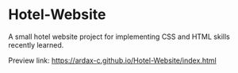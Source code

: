 # Hotel-Website

A small hotel website project for implementing CSS and HTML skills recently learned.

Preview link: https://ardax-c.github.io/Hotel-Website/index.html
